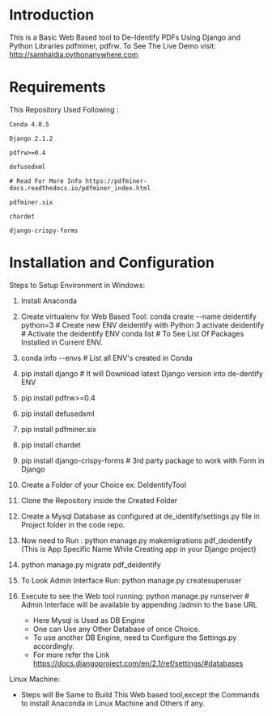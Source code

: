 # Introduction

This is a Basic Web Based tool to De-Identify PDFs Using Django and Python Libraries pdfminer, pdfrw.
To See The Live Demo visit: 
http://samhaldia.pythonanywhere.com

# Requirements

This Repository Used Following :

	Conda 4.0.5

	Django 2.1.2

	pdfrw>=0.4

	defusedxml
	
	# Read For More Info https://pdfminer-docs.readthedocs.io/pdfminer_index.html
	
	pdfminer.six 
	
	chardet
			
	django-crispy-forms 
			

# Installation and Configuration

Steps to Setup Environment in Windows:

1. Install Anaconda
2. Create virtualenv for Web Based Tool: 
	conda create --name deidentify python=3  # Create new ENV deidentify with Python 3
	activate deidentify  # Activate the deidentify ENV
	conda list # To See List Of Packages Installed in Current ENV.
3. conda info --envs # List all ENV's created in Conda 
4. pip install django # It will Download latest Django version into de-dentify ENV
5. pip install pdfrw>=0.4
6. pip install defusedxml
7. pip install pdfminer.six
8. pip install chardet
9. pip install django-crispy-forms # 3rd party package to work with Form in Django 
10. Create a Folder of your Choice ex: DeIdentifyTool
11. Clone the Repository inside the Created Folder
12. Create a Mysql Database as configured at de_identify/settings.py file in Project folder in the code repo.
13. Now need to Run : python manage.py makemigrations pdf_deidentify (This is App Specific Name While Creating app in your Django project)
14. python manage.py migrate pdf_deidentify
15. To Look Admin Interface Run: python manage.py createsuperuser
16. Execute to see the Web tool running: python manage.py runserver  # Admin Interface will be available by appending /admin to the base URL
	
	* Here Mysql is Used as DB Engine
	* One can Use any Other Database of once Choice. 
	* To use another DB Engine, need to Configure the Settings.py accordingly.
	* For more refer the Link https://docs.djangoproject.com/en/2.1/ref/settings/#databases
	
Linux Machine:
	
* Steps will Be Same to Build This Web based tool,except the Commands to install Anaconda in Linux Machine and Others if any.
	
	
